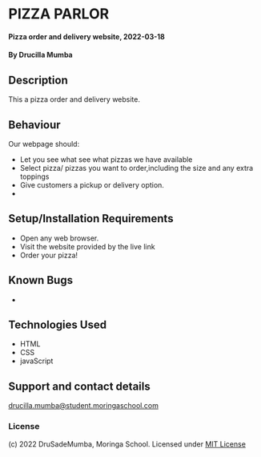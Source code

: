 # PIZZA PARLOR
#### Pizza order and delivery website, 2022-03-18
#### By **Drucilla Mumba**
## Description
This a pizza order and delivery website. 
## Behaviour
Our webpage should:
* Let you see what see what pizzas we have available
* Select pizza/ pizzas you want to order,including the size and any extra toppings
* Give customers a pickup or delivery option.
* 
## Setup/Installation Requirements
* Open any web browser.
* Visit the website provided by the live link
* Order your pizza!
## Known Bugs
*
## Technologies Used
* HTML
* CSS
* javaScript
## Support and contact details
drucilla.mumba@student.moringaschool.com
### License
(c) 2022 DruSadeMumba, Moringa School.
Licensed under [MIT License](LICENSE)
